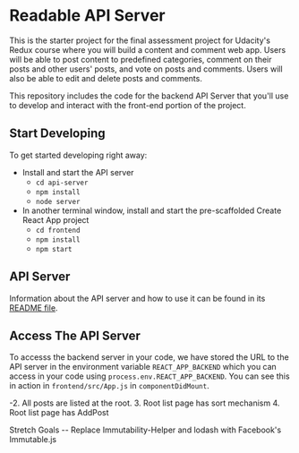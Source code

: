 # Readable API Server

This is the starter project for the final assessment project for Udacity's Redux course where you will build a content and comment web app. Users will be able to post content to predefined categories, comment on their posts and other users' posts, and vote on posts and comments. Users will also be able to edit and delete posts and comments.

This repository includes the code for the backend API Server that you'll use to develop and interact with the front-end portion of the project.

## Start Developing

To get started developing right away:

* Install and start the API server
    - `cd api-server`
    - `npm install`
    - `node server`
* In another terminal window, install and start the pre-scaffolded Create React App project
    - `cd frontend`
    - `npm install`
    - `npm start`

## API Server

Information about the API server and how to use it can be found in its [README file](api-server/README.md).

## Access The API Server

To accesss the backend server in your code, we have stored the URL to the API server in the environment variable `REACT_APP_BACKEND` which you can access in your code using `process.env.REACT_APP_BACKEND`. You can see this in action in `frontend/src/App.js` in `componentDidMount`.


-2. All posts are listed at the root.
3. Root list page has sort mechanism 
4. Root list page has AddPost 

Stretch Goals
-- Replace Immutability-Helper and lodash with Facebook's Immutable.js
